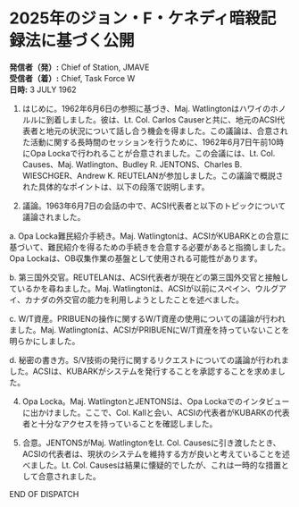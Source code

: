 # 2025年のジョン・F・ケネディ暗殺記録法に基づく公開

**発信者（発）:** Chief of Station, JMAVE  
**受信者（着）:** Chief, Task Force W  
**日時:** 3 JULY 1962  

1. はじめに。1962年6月6日の参照に基づき、Maj. Watlingtonはハワイのホノルルに到着しました。彼は、Lt. Col. Carlos Causerと共に、地元のACSI代表者と地元の状況について話し合う機会を得ました。この議論は、合意された活動に関する長時間のセッションを行うために、1962年6月7日午前10時にOpa Lockaで行われることが合意されました。この会議には、Lt. Col. Causes、Maj. Watlington、Budley R. JENTONS、Charles B. WIESCHGER、Andrew K. REUTELANが参加しました。この議論で概説された具体的なポイントは、以下の段落で説明します。

2. 議論。1963年6月7日の会話の中で、ACSI代表者と以下のトピックについて議論されました。

a. Opa Locka難民紹介手続き。Maj. Watlingtonは、ACSIがKUBARKとの合意に基づいて、難民紹介を得るための手続きを合意する必要があると指摘しました。Opa Lockaは、OB収集作業の基盤として使用される可能性があります。

b. 第三国外交官。REUTELANは、ACSI代表者が現在どの第三国外交官と接触しているかを尋ねました。Maj. Watlingtonは、ACSIが以前にスペイン、ウルグアイ、カナダの外交官の能力を利用しようとしたことを述べました。

c. W/T資産。PRIBUENの操作に関するW/T資産の使用についての議論が行われました。Maj. Watlingtonは、ACSIがPRIBUENにW/T資産を持っていないことを明らかにしました。

d. 秘密の書き方。S/V技術の発行に関するリクエストについての議論が行われました。ACSIは、KUBARKがシステムを発行することを承認することを求めました。

4. Opa Locka。Maj. WatlingtonとJENTONSは、Opa Lockaでのインタビューに出かけました。ここで、Col. Kallと会い、ACSIの代表者がKUBARKの代表者と十分なアクセスを持っていることを確認しました。

5. 合意。JENTONSがMaj. WatlingtonをLt. Col. Causesに引き渡したとき、ACSIの代表者は、現状のシステムを維持する方が良いと考えていることを述べました。Lt. Col. Causesは結果に懐疑的でしたが、これは一時的な措置として合意されました。

END OF DISPATCH